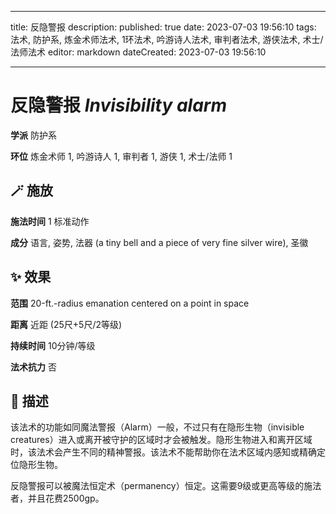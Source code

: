 
---
title: 反隐警报
description: 
published: true
date: 2023-07-03 19:56:10
tags: 法术, 防护系, 炼金术师法术, 1环法术, 吟游诗人法术, 审判者法术, 游侠法术, 术士/法师法术
editor: markdown
dateCreated: 2023-07-03 19:56:10

---

# **反隐警报** *Invisibility alarm*

**学派** 防护系 

**环位** 炼金术师 1, 吟游诗人 1, 审判者 1, 游侠 1, 术士/法师 1

## 🪄 施放

**施法时间** 1 标准动作

**成分** 语言, 姿势, 法器 (a tiny bell and a piece of very fine silver wire), 圣徽

## ✨ 效果  

**范围** 20-ft.-radius emanation centered on a point in space

**距离** 近距 (25尺+5尺/2等级)  

**持续时间** 10分钟/等级 

**法术抗力** 否

## 📖 描述

该法术的功能如同魔法警报（Alarm）一般，不过只有在隐形生物（invisible creatures）进入或离开被守护的区域时才会被触发。隐形生物进入和离开区域时，该法术会产生不同的精神警报。该法术不能帮助你在法术区域内感知或精确定位隐形生物。

反隐警报可以被魔法恒定术（permanency）恒定。这需要9级或更高等级的施法者，并且花费2500gp。
    